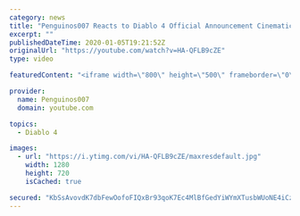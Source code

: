 ```yaml
---
category: news
title: "Penguinos007 Reacts to Diablo 4 Official Announcement Cinematic Trailer (Blizzcon 2019)"
excerpt: ""
publishedDateTime: 2020-01-05T19:21:52Z
originalUrl: "https://youtube.com/watch?v=HA-QFLB9cZE"
type: video

featuredContent: "<iframe width=\"800\" height=\"500\" frameborder=\"0\" src=\"https://www.youtube.com/embed/HA-QFLB9cZE\" allow=\"accelerometer; autoplay; encrypted-media; gyroscope; picture-in-picture\" allowfullscreen></iframe>"

provider:
  name: Penguinos007
  domain: youtube.com

topics:
  - Diablo 4

images:
  - url: "https://i.ytimg.com/vi/HA-QFLB9cZE/maxresdefault.jpg"
    width: 1280
    height: 720
    isCached: true

secured: "KbSsAvovdK7dbFewOofoFIQxBr93qoK7Ec4MlBfGedYiWYmXTusbWUoNE4iCzxcaglkumD0L/dkDYFrIvI3p/M44D9K+zx2O3+09GxaRy1ihNoXQ06Fwrhkg+iBVrj/aXmyQc4xurk0IXUMwbQgeYJ7tQiYw3nQ4apocywKDgpWib2LFJrOlQKQx0OFPTGRIOOhH3WwpvuiIstiBuWMhKLts4Hfeyzm3Ud6hwZeTPVNJQEpNUgEzsb55svfGkv7LKIKoxhWMw2HWuZhCmWnqn5lGO8b1Sr7BuKXWXkHSiDlrQVLjM2dxn90PmHcHgjJR2oWZLXfBsCESNQxNJXiiQJES0xmpdBBpKtxfxCTZMOMJAGYAn1mVrNTXYW9ybOZgyjRRBqBJ+AslWuX1HOkH/NqqBXw8ALX3qXrVtvYsOOnlNjAV7Ay8VHVm6WVIQr+2;XEYZ0moLQ/m8l9ALWNudkg=="
---
```


